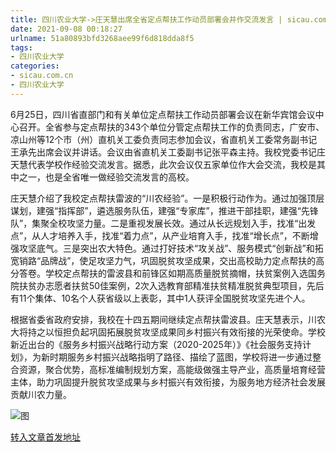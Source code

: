 ```yaml
---
title: 四川农业大学->庄天慧出席全省定点帮扶工作动员部署会并作交流发言 | sicau.com.cn
date: 2021-09-08 00:18:27
urlname: 51a80893bfd3268aee99f6d818dda8f5
tags: 
- 四川农业大学
categories:
- sicau.com.cn
- 四川农业大学
---
```

6月25日，四川省直部门和有关单位定点帮扶工作动员部署会议在新华宾馆会议中心召开。全省参与定点帮扶的343个单位分管定点帮扶工作的负责同志，广安市、凉山州等12个市（州）直机关工委负责同志参加会议，省直机关工委常务副书记王承先出席会议并讲话。会议由省直机关工委副书记张平森主持。我校党委书记庄天慧代表学校作经验交流发言。据悉，此次会议仅五家单位作大会交流，我校是其中之一，也是全省唯一做经验交流发言的高校。

庄天慧介绍了我校定点帮扶雷波的“川农经验”。一是积极行动作为。通过加强顶层谋划，建强“指挥部”，遴选服务队伍，建强“专家库”，推进干部挂职，建强“先锋队”，集聚全校攻坚力量。二是重视发展长效。通过从长远规划入手，找准“出发点”，从人才培养入手，找准“着力点”，从产业培育入手，找准“增长点”，不断增强攻坚底气。三是突出农大特色。通过打好技术“攻关战”、服务模式“创新战”和拓宽销路“品牌战”，使足攻坚力气，巩固脱贫攻坚成果，交出高校助力定点帮扶的高分答卷。学校定点帮扶的雷波县和前锋区如期高质量脱贫摘帽，扶贫案例入选国务院扶贫办志愿者扶贫50佳案例，2次入选教育部精准扶贫精准脱贫典型项目，先后有11个集体、10名个人获省级以上表彰，其中1人获评全国脱贫攻坚先进个人。

根据省委省政府安排，我校在十四五期间继续定点帮扶雷波县。庄天慧表示，川农大将持之以恒担负起巩固拓展脱贫攻坚成果同乡村振兴有效衔接的光荣使命。学校新近出台的《服务乡村振兴战略行动方案（2020-2025年）》《社会服务支持计划》，为新时期服务乡村振兴战略指明了路径、描绘了蓝图，学校将进一步通过整合资源，聚合优势，高标准编制规划方案，高能级做强主导产业，高质量培育经营主体，助力巩固提升脱贫攻坚成果与乡村振兴有效衔接，为服务地方经济社会发展贡献川农力量。

![图](https://news.sicau.edu.cn/__local/D/02/F9/18DD6FB50C3B2100F8ED2CACCA5_B6FC1086_141AC.jpg)

[转入文章首发地址](https://news.sicau.edu.cn/info/1135/63043.htm)
